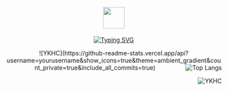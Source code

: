   <div align="center">
    <h2 align="center"><img src="https://media.giphy.com/media/mGcNjsfWAjY5AEZNw6/giphy.gif" width="50"></h2>
    <a href="https://blog.sunguoqi.com/">
      <img src="https://readme-typing-svg.demolab.com?font=Fira+Code&pause=1000&width=435&lines=println(%22Hello%2C%20World%22);Lorin 洛林&center=true&size=27" alt="Typing SVG" />
    </a>
  </div>

<p align = "center">
  ![YKHC](https://github-readme-stats.vercel.app/api?username=yourusername&show_icons=true&theme=ambient_gradient&count_private=true&include_all_commits=true)
  <img align="right" src="https://github-readme-stats.vercel.app/api/top-langs/?username=YKHC&hide=HTML" alt="Top Langs" />
</p>

<img align="right" src="https://komarev.com/ghpvc/?username=YKHC" alt="YKHC" />





